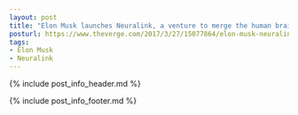 ```yaml
---
layout: post
title: "Elon Musk launches Neuralink, a venture to merge the human brain with AI"
posturl: https://www.theverge.com/2017/3/27/15077864/elon-musk-neuralink-brain-computer-interface-ai-cyborgs
tags:
- Elon Musk
- Neuralink
---
```


{% include post_info_header.md %}



<!--more-->
{% include post_info_footer.md %}
